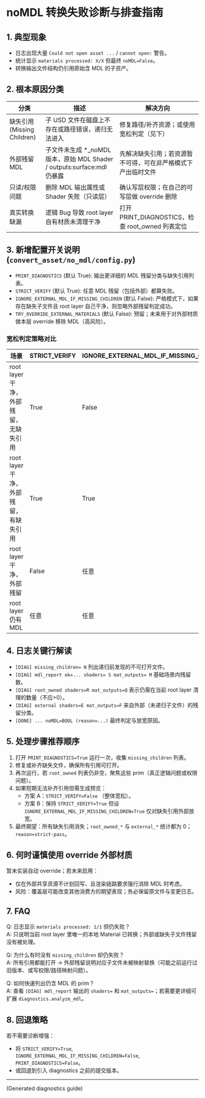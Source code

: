 # noMDL 转换失败诊断与排查指南

## 1. 典型现象
- 日志出现大量 `Could not open asset ...` / `cannot open:` 警告。
- 统计显示 `materials processed: X/X` 但最终 `noMDL=False`。
- 转换输出文件结构仍引用原始含 MDL 的子资产。

## 2. 根本原因分类
| 分类 | 描述 | 解决方向 |
|------|------|----------|
| 缺失引用 (Missing Children) | 子 USD 文件在磁盘上不存在或路径错误，递归无法进入 | 修复路径/补齐资源；或使用宽松判定（见下） |
| 外部残留 MDL | 子文件未生成 *_noMDL 版本，原始 MDL Shader / outputs:surface:mdl 仍暴露 | 先解决缺失引用；若资源暂不可得，可在非严格模式下产出临时文件 |
| 只读/权限问题 | 删除 MDL 输出属性或 Shader 失败（只读层） | 确认写层权限；在自己的可写层做 override 删除 |
| 真实转换缺漏 | 逻辑 Bug 导致 root layer 自有材质未清理干净 | 打开 PRINT_DIAGNOSTICS，检查 root_owned 列表定位 |

## 3. 新增配置开关说明 (`convert_asset/no_mdl/config.py`)
- `PRINT_DIAGNOSTICS` (默认 True): 输出更详细的 MDL 残留分类与缺失引用列表。
- `STRICT_VERIFY` (默认 True): 任意 MDL 残留（包括外部）都算失败。
- `IGNORE_EXTERNAL_MDL_IF_MISSING_CHILDREN` (默认 False): 严格模式下，如果存在缺失子文件且 root layer 自己干净，则忽略外部残留判定成功。
- `TRY_OVERRIDE_EXTERNAL_MATERIALS` (默认 False): 预留；未来用于对外部材质做本层 override 移除 MDL（高风险）。

### 宽松判定策略对比
| 场景 | STRICT_VERIFY | IGNORE_EXTERNAL_MDL_IF_MISSING_CHILDREN | 结果 |
|------|---------------|------------------------------------------|------|
| root layer 干净，外部残留，无缺失引用 | True | False | 失败 |
| root layer 干净，外部残留，有缺失引用 | True | True | 成功 (reason=strict-ignore-missing-external) |
| root layer 干净，外部残留 | False | 任意 | 成功 (reason=non-strict-root-clean) |
| root layer 仍有 MDL | 任意 | 任意 | 失败 |

## 4. 日志关键行解读
- `[DIAG] missing_children= N` 列出递归前发现的不可打开文件。
- `[DIAG] mdl_report ok=... shaders= S mat_outputs= M` 基础场景内残留数。
- `[DIAG] root_owned shaders=R mat_outputs=Q` 表示仍需在当前 root layer 清理的数量（不应>0）。
- `[DIAG] external shaders=E mat_outputs=F` 来自外部（未递归子文件）的残留分类。
- `[DONE] ... noMDL=BOOL (reason=...)` 最终判定与放宽原因。

## 5. 处理步骤推荐顺序
1. 打开 `PRINT_DIAGNOSTICS=True` 运行一次，收集 `missing_children` 列表。  
2. 修复或补齐缺失文件，确保所有引用可打开。  
3. 再次运行，若 `root_owned` 列表仍非空，聚焦这些 prim（真正逻辑问题或权限问题）。  
4. 如果短期无法补齐引用但需生成预览：
   - 方案 A：`STRICT_VERIFY=False` （整体宽松）。
   - 方案 B：保持 `STRICT_VERIFY=True` 但设 `IGNORE_EXTERNAL_MDL_IF_MISSING_CHILDREN=True` 仅对缺失引用外部放宽。
5. 最终期望：所有缺失引用消失；`root_owned_*` 与 `external_*` 统计都为 0；`reason=strict-pass`。

## 6. 何时谨慎使用 override 外部材质
暂未实装自动 override；若未来启用：
- 仅在外部共享资源不计划回写、且渲染链路要求强行消除 MDL 时考虑。
- 风险：覆盖层可能改变其他消费方的期望表现；务必保留原文件与变更日志。

## 7. FAQ
Q: 日志显示 `materials processed: 1/1` 但仍失败？  
A: 只说明当前 root layer 里唯一的本地 Material 已转换；外部或缺失子文件残留没有被处理。

Q: 为什么有时没有 `missing_children` 却仍失败？  
A: 所有引用都能打开 → 外部残留说明对应子文件未被映射替换（可能之前运行过旧版本、或写权限/路径映射问题）。

Q: 如何快速列出仍含 MDL 的 prim？  
A: 查看 `[DIAG] mdl_report` 输出的 `shaders=` 和 `mat_outputs=`；若需要更详细可扩展 `diagnostics.analyze_mdl`。

## 8. 回退策略
若不需要诊断增强：
- 将 `STRICT_VERIFY=True`, `IGNORE_EXTERNAL_MDL_IF_MISSING_CHILDREN=False`, `PRINT_DIAGNOSTICS=False`。
- 或回退到引入 diagnostics 之前的提交版本。

---
(Generated diagnostics guide)
